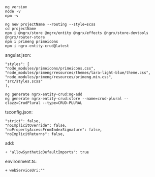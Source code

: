 ```
ng version
node -v
npm -v
```

```
ng new projectName --routing --style=scss
cd projectName
npm i @ngrx/store @ngrx/entity @ngrx/effects @ngrx/store-devtools @ngrx/router-store
npm i primeng primeicons
npm i ngrx-entity-crud@latest

```

angular.json:
```
"styles": [
"node_modules/primeicons/primeicons.css",
"node_modules/primeng/resources/themes/lara-light-blue/theme.css",
"node_modules/primeng/resources/primeng.min.css",
"src/styles.scss"
],
```

```
ng generate ngrx-entity-crud:ng-add
ng generate ngrx-entity-crud:store --name=crud-plural --clazz=CrudPlural --type=CRUD-PLURAL
```

tsconfig.json:
```
"strict": false,
"noImplicitOverride": false,
"noPropertyAccessFromIndexSignature": false,
"noImplicitReturns": false,
```

add:

	+ "allowSyntheticDefaultImports": true

environment.ts:

	+ webServiceUri:""
